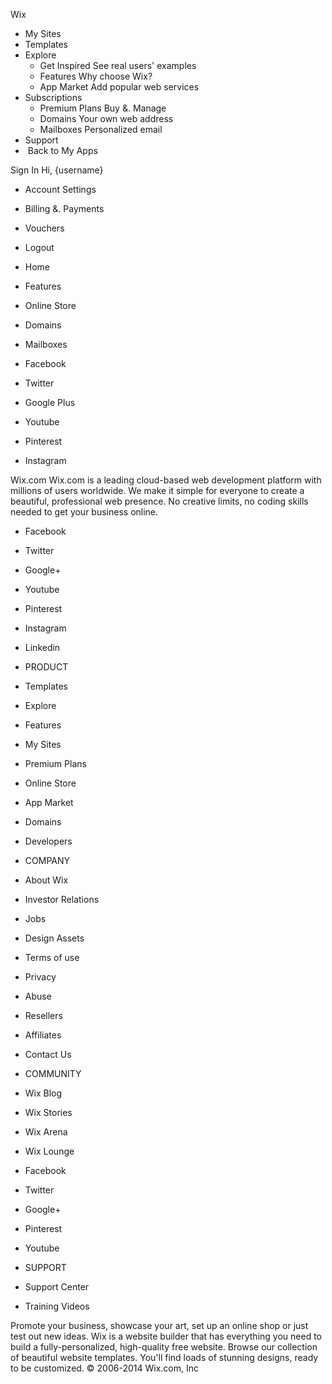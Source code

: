 Wix

*   My Sites
*   Templates
*   Explore
    *   Get Inspired See real users' examples
    *   Features Why choose Wix?
    *   App Market Add popular web services
*   Subscriptions
    *   Premium Plans Buy &. Manage
    *   Domains Your own web address
    *   Mailboxes Personalized email
*   Support
*    Back to My Apps

Sign In Hi, {username}

*   Account Settings
*   Billing &. Payments
*   Vouchers

*   Logout

*   Home
*   Features
*   Online Store
*   Domains
*   Mailboxes

*   Facebook
*   Twitter
*   Google Plus
*   Youtube
*   Pinterest
*   Instagram

Wix.com Wix.com is a leading cloud-based web development platform with millions of users worldwide. We make it simple for everyone to create a beautiful, professional web presence. No creative limits, no coding skills needed to get your business online.

*   Facebook
*   Twitter
*   Google+
*   Youtube
*   Pinterest
*   Instagram
*   Linkedin

*   PRODUCT
*   Templates
*   Explore
*   Features
*   My Sites
*   Premium Plans
*   Online Store
*   App Market
*   Domains
*   Developers

*   COMPANY
*   About Wix
*   Investor Relations
*   Jobs
*   Design Assets
*   Terms of use
*   Privacy
*   Abuse
*   Resellers
*   Affiliates
*   Contact Us

*   COMMUNITY
*   Wix Blog
*   Wix Stories
*   Wix Arena
*   Wix Lounge
*   Facebook
*   Twitter
*   Google+
*   Pinterest
*   Youtube

*   SUPPORT
*   Support Center
*   Training Videos

Promote your business, showcase your art, set up an online shop or just test out new ideas. Wix is a website builder that has everything you need to build a fully-personalized, high-quality free website. Browse our collection of beautiful website templates. You'll find loads of stunning designs, ready to be customized. © 2006-2014 Wix.com, Inc
